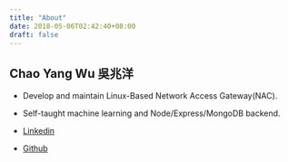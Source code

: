 ```yaml
---
title: "About"
date: 2018-05-06T02:42:40+08:00
draft: false
---
```


## Chao Yang Wu 吳兆洋

- Develop and maintain Linux-Based Network Access Gateway(NAC).
- Self-taught machine learning and Node/Express/MongoDB backend.

- [Linkedin](https://www.linkedin.com/in/chao-yang-wu-0056a4a7/)
- [Github](https://github.com/goatwu1993)
